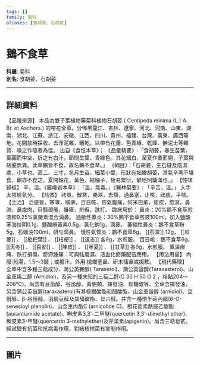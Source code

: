```yaml
---
tags: []
family: 菊科
aliases: [食胡荽、石胡荽]
---
```


# 鵝不食草

**科屬**: 菊科  
**別名**: 食胡荽、石胡荽  

---

## 詳細資料
【品種來源】
本品為雙子葉植物藥菊科植物石胡荽 (
Centipeda minima
(L.) A. Br. et Aschers.) 的帶花全草。分佈黑龍江、吉林、遼寧、河北、河南、山東、湖南、湖北、江蘇、浙江、安徽、江西、四川、貴州、福建、台灣、廣東、廣西等地。花開放時採收，去淨泥雜，曬乾。以帶有花蕾、色青綠、乾燥、無泥土等雜質、嗅之作嚏者為佳。
出自《食性本草》； 《品彙精要》:「食胡荽，春生苗葉，莖圓而中空，折之有白汁。節間生葉，青綠色。其花細白，至夏作叢而開，子葉與胡荽無異。此草鵝皆不食，故名鵝不食草。」 《綱目》：「石胡荽，生石縫及陰濕處，小草也。高二、三寸，冬月生苗，細莖小葉，形狀宛如嫩胡荽，其氣辛熏不堪食，鵝亦不食之。夏開細花，黃色，結細子，極易繁衍，僻地則鋪滿也。」
【性味歸經】
辛，溫。《履巉岩本草》:「溫，無毒。」《醫林纂要》:  「辛苦，溫。」 入手太陰經氣分。
【功效】
祛風，散寒，勝濕，去翳，通鼻塞，止咳，祛痰，平喘。
【主治】
治感冒，寒哮，喉痹，百日咳，痧氣腹痛，阿米巴痢，瘧疾，疳瀉，鼻淵，鼻瘜肉，目翳澀癢，臁瘡，疥癬，跌打。
臨床用於：
鼻炎：20%鵝不食草煎液和0.25%氯黴素混合滴鼻。
過敏性鼻炎：30%鵝不食草煎液100ml，加入鹽酸苯海拉明0.1g、鹽酸麻黃素0.5g，氯化鈉1g，滴鼻。
萎縮性鼻炎：鵝不食草粉5g，石蠟油100ml，研勻滴鼻。
慢性氣管炎：鵝不食草6g， [[石韋]] 12g， [[瓜蔞]] 、 [[枇杷葉]] 、 [[桔梗]] 、 [[遠志]] 各9g，水煎服。
百日咳：鵝不食草6g， [[天冬]] 、 [[百部]] 、 [[陳皮]] 、 [[半夏]] 、 [[甘草]] 各9g，水煎服。
風溫痹痛、跌打損傷、瘀滯腫痛：可與祛風濕、活血化瘀藥配伍應用。
【用法用量】
內服:煎湯，1.5～3錢；或搗汁。外用:搗爛塞鼻、研末搐鼻或搗敷。
【現代藥理】
全草中含多種三萜成分、蒲公英賽醇( Taraxerol)、蒲公英甾醇(Taraxasterol)、山金車烯二醇 (Arnidiol)，及另一種未知的三萜二醇(C
30
H
50
O
2
，熔點204～206℃)。尚含有豆甾醇、谷甾醇、黃酮類、揮發油、有機酸等。全草含揮發油，另含蒲公英甾醇(taraxasterol)有其棕櫚酸酯和醋酸酯、山金車甾醇 (arnidiol)、豆甾醇、β-谷甾醇、羽扇豆醇及其醋酸酯、廿六醇。并含一種倍半萜內醋(6-O-senesioyl,plenolin)、山金車內酯C (arnicolide C)、橙花菌素酰胺乙酸酯(aurantiamide acetate)、槲皮素3,3'-二甲醚(quercetin 3,3'-dimethyl ether)、槲皮素3-甲醚(quercetrin 3-methylether)及芹菜素(apigenin)。尚含三萜皂甙。經試驗有抗菌和抗病毒作用，對結核桿菌有抑制作用。

---

## 圖片

